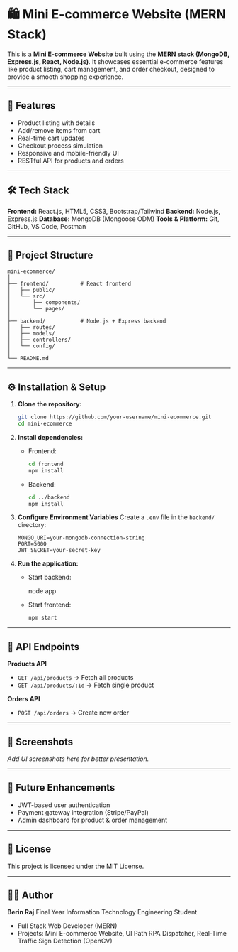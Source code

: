 # 🛍️ Mini E-commerce Website (MERN Stack)

This is a **Mini E-commerce Website** built using the **MERN stack (MongoDB, Express.js, React, Node.js)**.
It showcases essential e-commerce features like product listing, cart management, and order checkout, designed to provide a smooth shopping experience.

---

## 🚀 Features

* Product listing with details
* Add/remove items from cart
* Real-time cart updates
* Checkout process simulation
* Responsive and mobile-friendly UI
* RESTful API for products and orders

---

## 🛠️ Tech Stack

**Frontend:** React.js, HTML5, CSS3, Bootstrap/Tailwind
**Backend:** Node.js, Express.js
**Database:** MongoDB (Mongoose ODM)
**Tools & Platform:** Git, GitHub, VS Code, Postman

---

## 📂 Project Structure

```
mini-ecommerce/
│
├── frontend/          # React frontend
│   ├── public/
│   └── src/
│       ├── components/
│       └── pages/
│
├── backend/           # Node.js + Express backend
│   ├── routes/
│   ├── models/
│   ├── controllers/
│   └── config/
│
└── README.md
```

---

## ⚙️ Installation & Setup

1. **Clone the repository:**

   ```bash
   git clone https://github.com/your-username/mini-ecommerce.git
   cd mini-ecommerce
   ```

2. **Install dependencies:**

   * Frontend:

     ```bash
     cd frontend
     npm install
     ```

   * Backend:

     ```bash
     cd ../backend
     npm install
     ```

3. **Configure Environment Variables**
   Create a `.env` file in the `backend/` directory:

   ```env
   MONGO_URI=your-mongodb-connection-string
   PORT=5000
   JWT_SECRET=your-secret-key
   ```

4. **Run the application:**

   * Start backend:

     node app

   * Start frontend:

     ```bash
     npm start
     ```

---

## 🔗 API Endpoints

**Products API**

* `GET /api/products` → Fetch all products
* `GET /api/products/:id` → Fetch single product

**Orders API**

* `POST /api/orders` → Create new order

---

## 📸 Screenshots

*Add UI screenshots here for better presentation.*

---

## 🔮 Future Enhancements

* JWT-based user authentication
* Payment gateway integration (Stripe/PayPal)
* Admin dashboard for product & order management

---

## 📜 License

This project is licensed under the MIT License.

---

## 👨‍💻 Author

**Berin Raj**
Final Year Information Technology Engineering Student

* Full Stack Web Developer (MERN)
* Projects: Mini E-commerce Website, UI Path RPA Dispatcher, Real-Time Traffic Sign Detection (OpenCV)
